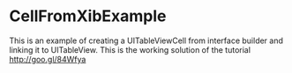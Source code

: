 CellFromXibExample
==================

This is an example of creating a UITableViewCell from interface builder and linking it to UITableView. This is the working solution of the tutorial http://goo.gl/84Wfya 
